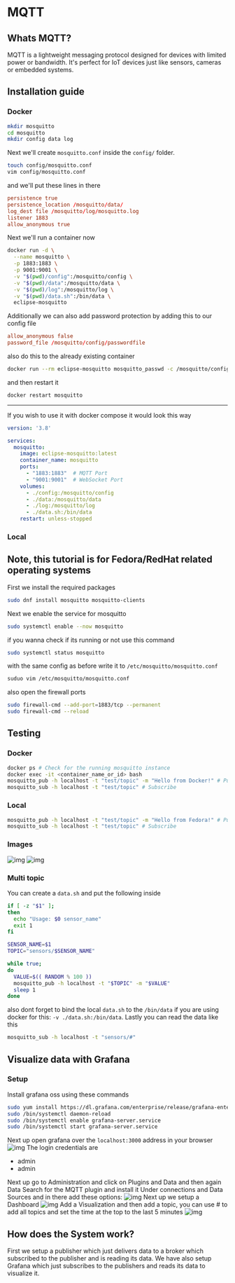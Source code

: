 # MQTT

## Whats MQTT?
MQTT is a lightweight messaging protocol designed for devices with limited power or bandwidth. It's perfect for IoT devices just like sensors, cameras or embedded systems.

## Installation guide
### Docker
```bash
mkdir mosquitto
cd mosquitto
mkdir config data log
```
Next we'll create `mosquitto.conf` inside the `config/` folder.
```bash
touch config/mosquitto.conf
vim config/mosquitto.conf
```
and we'll put these lines in there
```conf
persistence true
persistence_location /mosquitto/data/
log_dest file /mosquitto/log/mosquitto.log
listener 1883
allow_anonymous true
```
Next we'll run a container now
```bash
docker run -d \
  --name mosquitto \
  -p 1883:1883 \
  -p 9001:9001 \
  -v "$(pwd)/config":/mosquitto/config \
  -v "$(pwd)/data":/mosquitto/data \
  -v "$(pwd)/log":/mosquitto/log \
  -v "$(pwd)/data.sh":/bin/data \
  eclipse-mosquitto
```
Additionally we can also add password protection by adding this to our config file
```conf
allow_anonymous false
password_file /mosquitto/config/passwordfile
```
also do this to the already existing container
```bash
docker run --rm eclipse-mosquitto mosquitto_passwd -c /mosquitto/config/passwordfile username
```
and then restart it
```bash
docker restart mosquitto
```
---
If you wish to use it with docker compose it would look this way
```yml
version: '3.8'

services:
  mosquitto:
    image: eclipse-mosquitto:latest
    container_name: mosquitto
    ports:
      - "1883:1883"  # MQTT Port
      - "9001:9001"  # WebSocket Port
    volumes:
      - ./config:/mosquitto/config
      - ./data:/mosquitto/data
      - ./log:/mosquitto/log
      - ./data.sh:/bin/data
    restart: unless-stopped
```
### Local
Note, this tutorial is for Fedora/RedHat related operating systems
---
First we install the required packages
```bash
sudo dnf install mosquitto mosquitto-clients
```
Next we enable the service for mosquitto
```bash
sudo systemctl enable --now mosquitto
```
if you wanna check if its running or not use this command
```bash
sudo systemctl status mosquitto
```
with the same config as before write it to `/etc/mosquitto/mosquitto.conf`
```bash
suduo vim /etc/mosquitto/mosquitto.conf
```
also open the firewall ports
```bash
sudo firewall-cmd --add-port=1883/tcp --permanent
sudo firewall-cmd --reload
```
## Testing
### Docker
```bash
docker ps # Check for the running mosquitto instance
docker exec -it <container_name_or_id> bash
mosquitto_pub -h localhost -t "test/topic" -m "Hello from Docker!" # Publish a message
mosquitto_sub -h localhost -t "test/topic" # Subscribe
```
### Local
```bash
mosquitto_pub -h localhost -t "test/topic" -m "Hello from Fedora!" # Publish a message
mosquitto_sub -h localhost -t "test/topic" # Subscribe
```
### Images
![img](img/DockerPub.png)
![img](img/HelloDocker.png)
### Multi topic
You can create a `data.sh` and put the following inside
```bash
if [ -z "$1" ];
then
  echo "Usage: $0 sensor_name"
  exit 1
fi

SENSOR_NAME=$1
TOPIC="sensors/$SENSOR_NAME"

while true;
do
  VALUE=$(( RANDOM % 100 )) 
  mosquitto_pub -h localhost -t "$TOPIC" -m "$VALUE"
  sleep 1
done
```
also dont forget to bind the local `data.sh` to the `/bin/data` if you are using docker for this: `-v ./data.sh:/bin/data`.
Lastly you can read the data like this
```bash
mosquitto_sub -h localhost -t "sensors/#"
```
## Visualize data with Grafana
### Setup
Install grafana oss using these commands
```bash
sudo yum install https://dl.grafana.com/enterprise/release/grafana-enterprise-11.5.2-1.x86_64.rpm
sudo /bin/systemctl daemon-reload
sudo /bin/systemctl enable grafana-server.service
sudo /bin/systemctl start grafana-server.service
```
Next up open grafana over the `localhost:3000` address in your browser
![img](img/Grafana.png)
The login credentials are

- admin
- admin

Next up go to Administration and click on Plugins and Data and then again Data
Search for the MQTT plugin and install it
Under connections and Data Sources and in there add these options:
![img](img/MQTTSettings.png)
Next up we setup a Dashboard
![img](img/Visual.png)
Add a Visualization and then add a topic, you can use # to add all topics and set the time at the top to the last 5 minutes
![img](img/Dashboard.png)

## How does the System work?
First we setup a publisher which just delivers data to a broker which subscribed to the publisher and is reading its data. We have also setup Grafana which just subscribes to the publishers and reads its data to visualize it.
